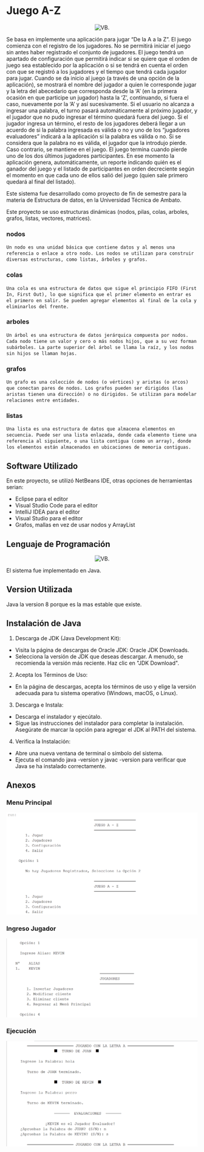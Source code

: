 # Juego A-Z



<center>

<img src="https://cdn.icon-icons.com/icons2/2181/PNG/512/education_school_blocks_building_study_learn_letters_icon_133456.png" alt="VB." width="200">
</center>

Se  basa en implemente una aplicación para jugar “De la A a la Z”. El juego comienza con el registro de los 
jugadores. No se permitirá iniciar el juego sin antes haber registrado el conjunto de jugadores. El juego 
tendrá un apartado de configuración que permitirá indicar si se quiere que el orden de juego sea 
establecido por la aplicación o si se tendrá en cuenta el orden con que se registró a los jugadores y el 
tiempo que tendrá cada jugador para jugar. 
Cuando se da inicio al juego (a través de una opción de la aplicación), se mostrará el nombre del 
jugador a quien le corresponde jugar y la letra del abecedario que corresponda desde la ‘A’ (en la 
primera ocasión en que participe un jugador) hasta la ‘Z’, continuando, si fuera el caso, nuevamente 
por la ‘A’ y así sucesivamente.
Si el usuario no alcanza a ingresar una palabra, el turno pasará automáticamente al próximo jugador, y
el jugador que no pudo ingresar el término quedará fuera del juego. Si el jugador ingresa un término, 
el resto de los jugadores deberá llegar a un acuerdo de si la palabra ingresada es válida o no y uno de 
los “jugadores evaluadores” indicará a la aplicación si la palabra es válida o no. Si se considera que la 
palabra no es válida, el jugador que la introdujo pierde. Caso contrario, se mantiene en el juego. El 
juego termina cuando pierde uno de los dos últimos jugadores participantes. 
En ese momento la aplicación genera, automáticamente, un reporte indicando quién es el ganador del 
juego y el listado de participantes en orden decreciente según el momento en que cada uno de ellos 
salió del juego (quien sale primero quedará al final del listado).

Este sistema fue desarrollado como proyecto de fin de semestre para la materia de Estructura de datos, en la Universidad Técnica de Ambato.

Este proyecto se uso estructuras dinámicas (nodos, pilas, colas, arboles, grafos, listas, vectores, matrices). 

### nodos
    Un nodo es una unidad básica que contiene datos y al menos una referencia o enlace a otro nodo. Los nodos se utilizan para construir diversas estructuras, como listas, árboles y grafos.

### colas
    Una cola es una estructura de datos que sigue el principio FIFO (First In, First Out), lo que significa que el primer elemento en entrar es el primero en salir. Se pueden agregar elementos al final de la cola y eliminarlos del frente.
### arboles
    Un árbol es una estructura de datos jerárquica compuesta por nodos. Cada nodo tiene un valor y cero o más nodos hijos, que a su vez forman subárboles. La parte superior del árbol se llama la raíz, y los nodos sin hijos se llaman hojas.
### grafos
    Un grafo es una colección de nodos (o vértices) y aristas (o arcos) que conectan pares de nodos. Los grafos pueden ser dirigidos (las aristas tienen una dirección) o no dirigidos. Se utilizan para modelar relaciones entre entidades.

### listas
    Una lista es una estructura de datos que almacena elementos en secuencia. Puede ser una lista enlazada, donde cada elemento tiene una referencia al siguiente, o una lista contigua (como un array), donde los elementos están almacenados en ubicaciones de memoria contiguas.


## Software Utilizado
En este proyecto, se utilizó NetBeans IDE, otras opciones de herramientas serian:

- Eclipse para el editor 
- Visual Studio Code para el editor 
- IntelliJ IDEA para el editor 
- Visual Studio para el editor 
- Grafos, mallas en vez de usar nodos y ArrayList

## Lenguaje de Programación
<center>

<img src="https://cdn.icon-icons.com/icons2/2415/PNG/512/java_original_wordmark_logo_icon_146459.png" alt="VB." width="200">
</center>




El sistema fue implementado en Java.



## Version Utilizada
Java la version 8 porque es la mas estable que existe.

## Instalación de Java

1. Descarga de JDK (Java Development Kit):

- Visita la página de descargas de Oracle JDK: Oracle JDK Downloads.
- Selecciona la versión de JDK que deseas descargar. A menudo, se recomienda la versión más reciente. Haz clic en "JDK Download".
2. Acepta los Términos de Uso:

- En la página de descargas, acepta los términos de uso y elige la versión adecuada para tu sistema operativo (Windows, macOS, o Linux).
3. Descarga e Instala:

- Descarga el instalador y ejecútalo.
- Sigue las instrucciones del instalador para completar la instalación. Asegúrate de marcar la opción para agregar el JDK al PATH del sistema.
4. Verifica la Instalación:

- Abre una nueva ventana de terminal o símbolo del sistema.
- Ejecuta el comando java -version y javac -version para verificar que Java se ha instalado correctamente.

## Anexos
### Menu Principal
![Login.](https://github.com/Kevin-Saquinga/ImagenesGit/blob/juegoAz/MENU.png?raw=true)


### Ingreso Jugador
![Login.](https://github.com/Kevin-Saquinga/ImagenesGit/blob/juegoAz/ingresarjugadores.png?raw=true)


### Ejecución  
![Login.](https://github.com/Kevin-Saquinga/ImagenesGit/blob/juegoAz/ejecucion.png?raw=true)
